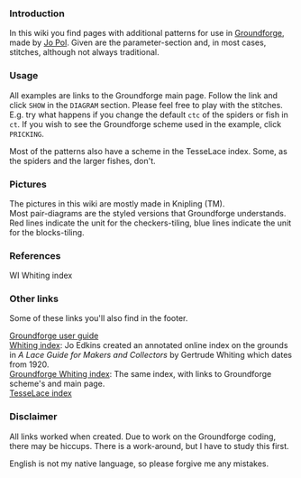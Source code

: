 ### Introduction
In this wiki you find pages with additional patterns for use in [Groundforge](https://d-bl.github.io/GroundForge/), made by [Jo Pol](https://github.com/d-bl). Given are the parameter-section and, in most cases, stitches, although not always traditional.

### Usage
All examples are links to the Groundforge main page. Follow the link and click `SHOW` in the `DIAGRAM` section. Please feel free to play with the stitches. E.g. try what happens if you change the default `ctc` of the spiders or fish in `ct`. If you wish to see the Groundforge scheme used in the example, click `PRICKING`.

Most of the patterns also have a scheme in the TesseLace index. Some, as the spiders and the larger fishes, don't. 

### Pictures
The pictures in this wiki are mostly made in Knipling (TM).   
Most pair-diagrams are the styled versions that Groundforge understands. Red lines indicate the unit for the checkers-tiling, blue lines indicate the unit for the blocks-tiling.

### References
WI   Whiting index

### Other links
Some of these links you'll also find in the footer.

[Groundforge user guide](https://github.com/d-bl/GroundForge/wiki)   
[Whiting index](http://gwydir.demon.co.uk/jo/lace/whiting/index.htm#picindex): Jo Edkins created an annotated online index on the grounds in _A Lace Guide for Makers and Collectors_ by Gertrude Whiting which dates from 1920.     
[Groundforge Whiting index](https://github.com/d-bl/GroundForge/wiki/Whiting-Index): The same index, with links to Groundforge scheme's and main page.       
[TesseLace index](https://github.com/d-bl/GroundForge/wiki/TesseLace-Index)

### Disclaimer
All links worked when created. Due to work on the Groundforge coding, there may be hiccups. There is a work-around, but I have to study this first. 

English is not my native language, so please forgive me any mistakes.